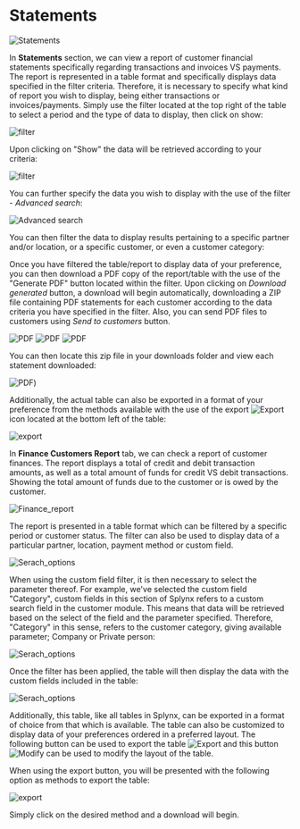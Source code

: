 Statements
===========

![Statements](1.png)

In **Statements** section, we can view a report of customer financial statements specifically regarding transactions and invoices VS payments. The report is represented in a table format and specifically displays data specified in the filter criteria. Therefore, it is necessary to specify what kind of report you wish to display, being either transactions or invoices/payments. Simply use the filter located at the top right of the table to select a period and the type of data to display, then click on show:

![filter](2.png)

Upon clicking on "Show" the data will be retrieved according to your criteria:

![filter](3.png)

You can further specify the data you wish to display with the use of the filter - *Advanced search*:

![Advanced search](adv_search.png)

You can then filter the data to display results pertaining to a specific partner and/or location, or a specific customer, or even a customer category:

Once you have filtered the table/report to display data of your preference, you can then download a PDF copy of the report/table with the use of the "Generate PDF" button located within the filter. Upon clicking on *Download generated* button, a download will begin automatically, downloading a ZIP file containing PDF statements for each customer according to the data criteria you have specified in the filter. Also, you can send PDF files to customers using *Send to customers* button.

![PDF](gpdf.png)
![PDF](gpdf1.png)
![PDF](gpdf-send.png)

You can then locate this zip file in your downloads folder and view each statement downloaded:

![PDF](gpdf-zip.png))

Additionally, the actual table can also be exported in a format of your preference from the methods available with the use of the export <icon class="image-icon">![Export](export.png)</icon> icon located at the bottom left of the table:

![export](export1.png)

In **Finance Customers Report** tab, we can check a report of customer finances. The report displays a total of credit and debit transaction amounts, as well as a total amount of funds for credit VS debit transactions. Showing the total amount of funds due to the customer or is owed by the customer.

![Finance_report](fcr_tab.png)

The report is presented in a table format which can be filtered by a specific period or customer status. The filter can also be used to display data of a particular partner, location, payment method or custom field.

![Serach_options](srch_opt.png)

When using the custom field filter, it is then necessary to select the parameter thereof. For example, we've selected the custom field "Category", custom fields in this section of Splynx refers to a custom search field in the customer module. This means that data will be retrieved based on the select of the field and the parameter specified. Therefore, "Category" in this sense, refers to the customer category, giving available parameter; Company or Private person:

![Serach_options](srch_opt1.png)

Once the filter has been applied, the table will then display the data with the custom fields included in the table:

![Serach_options](srch_opt2.png)

Additionally, this table, like all tables in Splynx, can be exported in a format of choice from that which is available. The table can also be customized to display data of your preferences ordered in a preferred layout. The following button can be used to export the table <icon class="image-icon">![Export](export.png)</icon> and this button <icon class="image-icon">![Modify](modify.png)</icon> can be used to modify the layout of the table.

When using the export button, you will be presented with the following option as methods to export the table:

![export](export1.png)

Simply click on the desired method and a download will begin.
